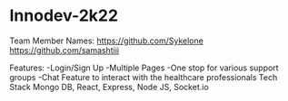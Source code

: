 # Innodev-2k22
Team Member Names:
  <Anubhav Kumar Singh><Sykelone><https://github.com/Sykelone>
  <Samashti Gautam><Samashtiii><https://github.com/samashtiii>

Features:
    -Login/Sign Up
    -Multiple Pages
    -One stop for various support groups 
    -Chat Feature to interact with the healthcare professionals
Tech Stack
    Mongo DB, React, Express, Node JS, Socket.io
